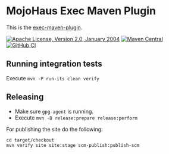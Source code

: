 # MojoHaus Exec Maven Plugin

This is the [exec-maven-plugin](http://www.mojohaus.org/exec-maven-plugin/).

[![Apache License, Version 2.0, January 2004](https://img.shields.io/github/license/mojohaus/sql-maven-plugin.svg?label=License)](http://www.apache.org/licenses/)
[![Maven Central](https://img.shields.io/maven-central/v/org.codehaus.mojo/exec-maven-plugin.svg?label=Maven%20Central)](https://search.maven.org/artifact/org.codehaus.mojo/exec-maven-plugin)
[![GitHub CI](https://github.com/mojohaus/exec-maven-plugin/actions/workflows/maven.yml/badge.svg)](https://github.com/mojohaus/exec-maven-plugin/actions/workflows/maven.yml)

## Running integration tests

Execute `mvn -P run-its clean verify`

## Releasing

* Make sure `gpg-agent` is running.
* Execute `mvn -B release:prepare release:perform`

For publishing the site do the following:

```
cd target/checkout
mvn verify site site:stage scm-publish:publish-scm
```

